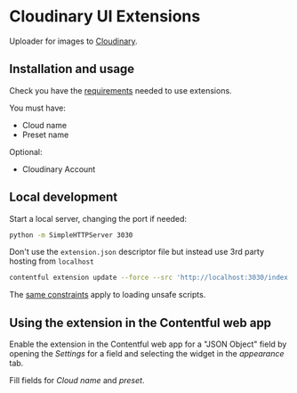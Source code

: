 # Cloudinary UI Extensions

Uploader for images to [Cloudinary](https://cloudinary.com). 

## Installation and usage

Check you have the [requirements](../README.md#requirements) needed to use extensions.

You must have:
 * Cloud name
 * Preset name

Optional:
  * Cloudinary Account
  
## Local development

Start a local server, changing the port if needed:

```bash
python -m SimpleHTTPServer 3030
```

Don't use the `extension.json` descriptor file but instead use 3rd party hosting from `localhost`

```bash
contentful extension update --force --src 'http://localhost:3030/index.html' --id cloudinary --name cloudinary --field-types Object -field-types Asset
```

The [same constraints](../README.md#debugging-on-your-local-environment) apply to loading unsafe scripts.

## Using the extension in the Contentful web app

Enable the extension in the Contentful web app for a "JSON Object" field by opening the _Settings_ for a field and selecting the widget in the _appearance_ tab.

Fill fields for _Cloud name_ and _preset_.
